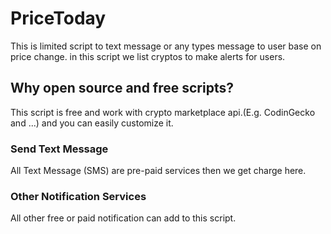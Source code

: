 # PriceToday
This is limited script to text message or any types message to user base on price change.
in this script we list cryptos to make alerts for users.


## Why open source and free scripts?
This script is free and work with crypto marketplace api.(E.g. CodinGecko and ...) and you can easily customize it.

### Send Text Message
All Text Message (SMS) are pre-paid services then we get charge here.

### Other Notification Services
All other free or paid notification can add to this script.
